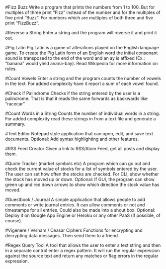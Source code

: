 #Fizz Buzz
Write a program that prints the numbers from 1 to 100. But for multiples of three print “Fizz” instead of the number and for the multiples of five print “Buzz”. For numbers which are multiples of both three and five print “FizzBuzz”.

#Reverse a String
Enter a string and the program will reverse it and print it out.

#Pig Latin
Pig Latin is a game of alterations played on the English language game. To create the Pig Latin form of an English word the initial consonant sound is transposed to the end of the word and an ay is affixed (Ex.: "banana" would yield anana-bay). Read Wikipedia for more information on rules.

#Count Vowels
Enter a string and the program counts the number of vowels in the text. For added complexity have it report a sum of each vowel found.

#Check if Palindrome
Checks if the string entered by the user is a palindrome. That is that it reads the same forwards as backwards like “racecar”

#Count Words in a String
Counts the number of individual words in a string. For added complexity read these strings in from a text file and generate a summary.

#Text Editor
Notepad style application that can open, edit, and save text documents. Optional: Add syntax highlighting and other features.

#RSS Feed Creator
Given a link to RSS/Atom Feed, get all posts and display them.

#Quote Tracker (market symbols etc)
A program which can go out and check the current value of stocks for a list of symbols entered by the user. The user can set how often the stocks are checked. For CLI, show whether the stock has moved up or down. Optional: If GUI, the program can show green up and red down arrows to show which direction the stock value has moved.

#Guestbook / Journal
A simple application that allows people to add comments or write journal entries. It can allow comments or not and timestamps for all entries. Could also be made into a shout box. Optional: Deploy it on Google App Engine or Heroku or any other PaaS (if possible, of course).

#Vigenere / Vernam / Ceasar Ciphers
Functions for encrypting and decrypting data messages. Then send them to a friend.

#Regex Query Tool
A tool that allows the user to enter a text string and then in a separate control enter a regex pattern. It will run the regular expression against the source text and return any matches or flag errors in the regular expression.
